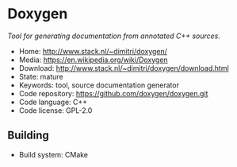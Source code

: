 # Doxygen

_Tool for generating documentation from annotated C++ sources._

- Home: http://www.stack.nl/~dimitri/doxygen/
- Media: https://en.wikipedia.org/wiki/Doxygen
- Download: http://www.stack.nl/~dimitri/doxygen/download.html
- State: mature
- Keywords: tool, source documentation generator
- Code repository: https://github.com/doxygen/doxygen.git
- Code language: C++
- Code license: GPL-2.0

## Building

- Build system: CMake

